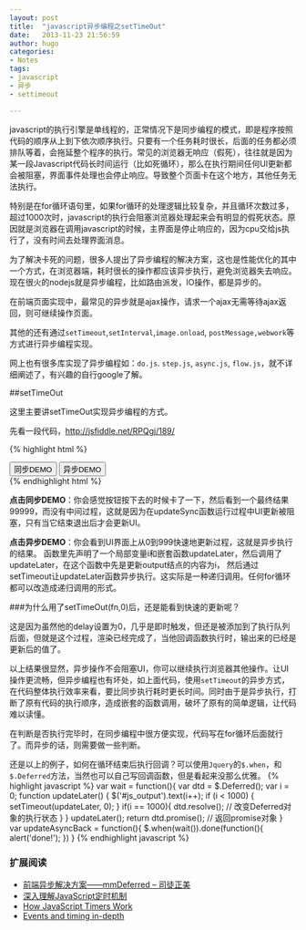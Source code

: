 ```yaml
---
layout: post
title:  "javascript异步编程之setTimeOut"
date:   2013-11-23 21:56:59
author: hugo
categories: 
- Notes 
tags:
- javascript
- 异步
- settimeout

---
```


javascript的执行引擎是单线程的，正常情况下是同步编程的模式，即是程序按照代码的顺序从上到下依次顺序执行。只要有一个任务耗时很长，后面的任务都必须排队等着，会拖延整个程序的执行。常见的浏览器无响应（假死），往往就是因为某一段Javascript代码长时间运行（比如死循环），那么在执行期间任何UI更新都会被阻塞，界面事件处理也会停止响应。导致整个页面卡在这个地方，其他任务无法执行。

特别是在for循环语句里，如果for循环的处理逻辑比较复杂，并且循环次数过多，超过1000次时，javascript的执行会阻塞浏览器处理起来会有明显的假死状态。原因就是浏览器在调用javascript的时候，主界面是停止响应的，因为cpu交给js执行了，没有时间去处理界面消息。

为了解决卡死的问题，很多人提出了异步编程的解决方案，这也是性能优化的其中一个方式，在浏览器端，耗时很长的操作都应该异步执行，避免浏览器失去响应。现在很火的nodejs就是异步编程，比如路由派发，IO操作，都是异步的。

在前端页面实现中，最常见的异步就是ajax操作，请求一个ajax无需等待ajax返回，则可继续操作页面。

其他的还有通过`setTimeout`,`setInterval`,`image.onload`, `postMessage,webwork`等方式进行异步编程实现。

网上也有很多库实现了异步编程如：`do.js`. `step.js`, `async.js`, `flow.js`，就不详细阐述了，有兴趣的自行google了解。

##setTimeOut

这里主要讲setTimeOut实现异步编程的方式。

先看一段代码，<http://jsfiddle.net/RPQgj/189/>

{% highlight html %}
<!DOCTYPE html>
<html>
<head>
    <title>DEMO</title>
</head>
<script src="http://codeorigin.jquery.com/jquery-1.10.2.min.js"></script>
<script>
	var updateSync = function() {
		for (var i = 0; i < 10000; i++) {
			$('#js_output').text(i);
		}
	}
    var updateAsync = function() {
        var i = 0;
        function updateLater() {
            $('#js_output').text(i++);
            if (i < 10000) {
                setTimeout(updateLater, 0);
            }
        }
        updateLater();
    }
</script>
<body>
<button onclick="updateSync()">同步DEMO</button>
<button onclick="updateAsync()">异步DEMO</button>
<div id="js_output"></div>
</body>
</html>
{% endhighlight html %}

**点击同步DEMO**：你会感觉按钮按下去的时候卡了一下，然后看到一个最终结果99999，而没有中间过程，这就是因为在updateSync函数运行过程中UI更新被阻塞，只有当它结束退出后才会更新UI。

**点击异步DEMO**：你会看到UI界面上从0到999快速地更新过程，这就是异步执行的结果。
函数里先声明了一个局部变量i和嵌套函数updateLater，然后调用了updateLater，在这个函数中先是更新output结点的内容为i，
然后通过setTimeout让updateLater函数异步执行。这实际是一种递归调用。任何for循环都可以改造成递归调用的形式。

###为什么用了setTimeOut(fn,0)后，还是能看到快速的更新呢？

这是因为虽然他的delay设置为0，几乎是即时触发，但还是被添加到了执行队列后面，但就是这个过程，渲染已经完成了，当他回调函数执行时，输出来的已经是更新后的值了。

以上结果很显然，异步操作不会阻塞UI，你可以继续执行浏览器其他操作。让UI操作更流畅，但异步编程也有坏处，如上面代码，使用`setTimeout`的异步方式，在代码整体执行效率来看，要比同步执行耗时更长时间。同时由于是异步执行，打断了原有代码的执行顺序，造成嵌套的函数调用，破坏了原有的简单逻辑，让代码难以读懂。

在判断是否执行完毕时，在同步编程中很方便实现，代码写在for循环后面就行了。而异步的话，则需要做一些判断。

还是以上的例子，如何在循环结束后执行回调？可以使用`Jquery`的`$.when`，和`$.Deferred`方法，当然也可以自己写回调函数，但是看起来没那么优雅。
{% highlight javascript %}
	var wait = function(){
        var dtd = $.Deferred();
        var i = 0;
        function updateLater() {
            $('#js_output').text(i++);
            if (i < 1000) {
                setTimeout(updateLater, 0);
            }
            if(i == 1000){
                dtd.resolve(); // 改变Deferred对象的执行状态
            }
        }
        updateLater();
        return dtd.promise(); // 返回promise对象
    }
    var updateAsyncBack = function(){
        $.when(wait()).done(function(){
            alert('done!');
        })
    }
{% endhighlight javascript %}

### 扩展阅读 

* [前端异步解决方案——mmDeferred – 司徒正美](http://www.chawenti.com/articles/19447.html)
* [深入理解JavaScript定时机制](http://www.laruence.com/2009/09/23/1089.html)
* [How JavaScript Timers Work](http://ejohn.org/blog/how-javascript-timers-work/)
* [Events and timing in-depth](http://javascript.info/tutorial/events-and-timing-depth)